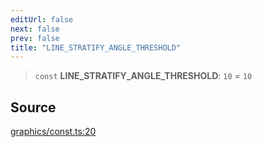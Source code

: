 ```yaml
---
editUrl: false
next: false
prev: false
title: "LINE_STRATIFY_ANGLE_THRESHOLD"
---
```


> `const` **LINE\_STRATIFY\_ANGLE\_THRESHOLD**: `10` = `10`

## Source

[graphics/const.ts:20](https://github.com/dgmjs/dgmjs/blob/6298c851d69b83f472385d1ebb3c937ddb56985d/packages/core/src/graphics/const.ts#L20)
